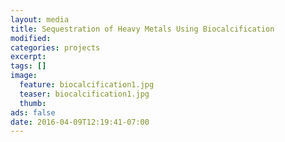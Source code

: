 ```yaml
---
layout: media
title: Sequestration of Heavy Metals Using Biocalcification
modified:
categories: projects
excerpt:
tags: []
image:
  feature: biocalcification1.jpg
  teaser: biocalcification1.jpg
  thumb:
ads: false
date: 2016-04-09T12:19:41-07:00
---
```


